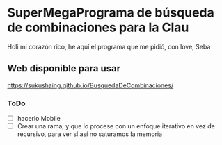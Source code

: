 # SuperMegaPrograma de búsqueda de combinaciones para la Clau

Holi mi corazón rico, he aquí el programa que me pidió, con love, Seba

## Web disponible para usar
https://sukushaing.github.io/BusquedaDeCombinaciones/

### ToDo
- [ ] hacerlo Mobile
- [ ] Crear una rama, y que lo procese con un enfoque iterativo en vez de recursivo, para ver sí así no saturamos la memoria
